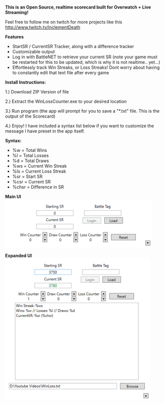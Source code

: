 
**This is an Open Source, realtime scorecard built for Overwatch + Live Streaming!**

Feel free to follow me on twitch for more projects like this
http://www.twitch.tv/InclementDeath

**Features**
* StartSR / CurrentSR Tracker, along with a difference tracker
* Customizable output
* Log in with BattleNET to retrieve your current SR (note your game must be restarted for this to be updated, which is why it is not realtime.. yet...)
* Effortlessly track Win Streaks, or Loss Streaks! Dont worry about having to constantly edit that text file after every game

**Install Instructions:**
<p>1.) Download ZIP Version of file</p>
<p>2.) Extract the WinLossCounter.exe to your desired location</p>
<p>3.) Run program (the app will prompt for you to save a "*.txt" file. This is the output of the Scorecard)</p>
<p>4.) Enjoy! I have included a syntax list below if you want to customize the message I have preset in the app itself.</p>


**Syntax:**
* %w = Total Wins
* %l = Total Losses
* %d = Total Draws
* %ws = Current Win Streak
* %ls = Current Loss Streak
* %sr = Start SR 
* %csr = Current SR
* %chsr = Difference in SR


**Main UI**
![Example Image](/Examples/image1.PNG)

**Expanded UI**
![Example Image2](/Examples/image2.PNG)
